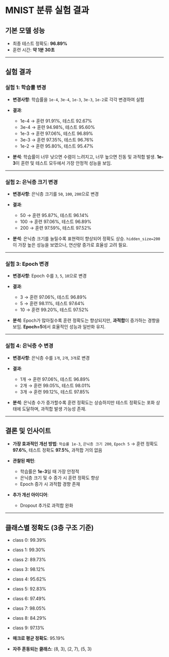 # MNIST 분류 실험 결과

## 기본 모델 성능

* 최종 테스트 정확도: **96.89%**
* 훈련 시간: **약 1분 30초**

---

## 실험 결과

### 실험 1: 학습률 변경

* **변경사항**:
  학습률을 `1e-4`, `3e-4`, `1e-3`, `3e-3`, `1e-2`로 각각 변경하여 실험
* **결과**:

  * 1e-4 → 훈련 91.91%, 테스트 92.67%
  * 3e-4 → 훈련 94.98%, 테스트 95.60%
  * 1e-3 → 훈련 97.06%, 테스트 96.89%
  * 3e-3 → 훈련 97.35%, 테스트 96.76%
  * 1e-2 → 훈련 95.80%, 테스트 95.47%
* **분석**:
  학습률이 너무 낮으면 수렴이 느려지고,
  너무 높으면 진동 및 과적합 발생.
  **1e-3**이 훈련 및 테스트 모두에서 가장 안정적 성능을 보임.

---

### 실험 2: 은닉층 크기 변경

* **변경사항**:
  은닉층 크기를 `50`, `100`, `200`으로 변경
* **결과**:

  * 50 → 훈련 95.87%, 테스트 96.14%
  * 100 → 훈련 97.06%, 테스트 96.89%
  * 200 → 훈련 97.59%, 테스트 97.52%
* **분석**:
  은닉층 크기를 늘릴수록 표현력이 향상되어 정확도 상승.
  `hidden_size=200`이 가장 높은 성능을 보였으나,
  연산량 증가로 효율성 고려 필요.

---

### 실험 3: Epoch 변경

* **변경사항**:
  Epoch 수를 `3`, `5`, `10`으로 변경
* **결과**:

  * 3 → 훈련 97.06%, 테스트 96.89%
  * 5 → 훈련 98.11%, 테스트 97.64%
  * 10 → 훈련 99.20%, 테스트 97.52%
* **분석**:
  Epoch가 많아질수록 훈련 정확도는 향상되지만,
  **과적합**이 증가하는 경향을 보임.
  **Epoch=5**에서 효율적인 성능과 일반화 유지.

---

### 실험 4: 은닉층 수 변경

* **변경사항**:
  은닉층 수를 `1개`, `2개`, `3개`로 변경
* **결과**:

  * 1개 → 훈련 97.06%, 테스트 96.89%
  * 2개 → 훈련 99.05%, 테스트 98.01%
  * 3개 → 훈련 99.12%, 테스트 97.85%
* **분석**:
  은닉층 수가 증가할수록 훈련 정확도는 상승하지만
  테스트 정확도는 포화 상태에 도달하며,
  과적합 발생 가능성 존재.

---

## 결론 및 인사이트

* **가장 효과적인 개선 방법**:
  `학습률 1e-3`, `은닉층 크기 200`, `Epoch 5`
  → 훈련 정확도 **97.6%**, 테스트 정확도 **97.5%**, 과적합 거의 없음

* **관찰된 패턴**:

  * 학습률은 **1e-3**일 때 가장 안정적
  * 은닉층 크기 및 수 증가 시 훈련 정확도 향상
  * Epoch 증가 시 과적합 경향 존재

* **추가 개선 아이디어**:

  * Dropout 추가로 과적합 완화
---

## 클래스별 정확도 (3층 구조 기준)

* class 0: 99.39%

* class 1: 99.30%

* class 2: 89.73%

* class 3: 98.12%

* class 4: 95.62%

* class 5: 92.83%

* class 6: 97.49%

* class 7: 98.05%

* class 8: 84.29%

* class 9: 97.13%

* **매크로 평균 정확도**: 95.19%

* **자주 혼동되는 클래스**: (8, 3), (2, 7), (5, 3)
